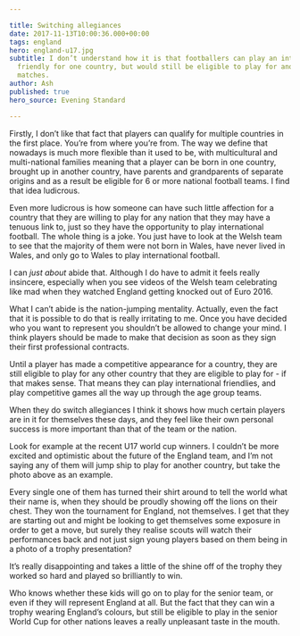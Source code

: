 ```yaml
---

title: Switching allegiances
date: 2017-11-13T10:00:36.000+00:00
tags: england
hero: england-u17.jpg
subtitle: I don’t understand how it is that footballers can play an international
  friendly for one country, but would still be eligible to play for another in competitive
  matches.
author: Ash
published: true
hero_source: Evening Standard

---
```

Firstly, I don’t like that fact that players can qualify for multiple countries in the first place. You’re from where you’re from. The way we define that nowadays is much more flexible than it used to be, with multicultural and multi-national families meaning that a player can be born in one country, brought up in another country, have parents and grandparents of separate origins and as a result be eligible for 6 or more national football teams. I find that idea ludicrous.

Even more ludicrous is how someone can have such little affection for a country that they are willing to play for any nation that they may have a tenuous link to, just so they have the opportunity to play international football. The whole thing is a joke. You just have to look at the Welsh team to see that the majority of them were not born in Wales, have never lived in Wales, and only go to Wales to play international football.

I can _just about_ abide that. Although I do have to admit it feels really insincere, especially when you see videos of the Welsh team celebrating like mad when they watched England getting knocked out of Euro 2016.

What I can’t abide is the nation-jumping mentality. Actually, even the fact that it is possible to do that is really irritating to me. Once you have decided who you want to represent you shouldn’t be allowed to change your mind. I think players should be made to make that decision as soon as they sign their first professional contracts.

Until a player has made a competitive appearance for a country, they are still eligible to play for any other country that they are eligible to play for - if that makes sense. That means they can play international friendlies, and play competitive games all the way up through the age group teams.

When they do switch allegiances I think it shows how much certain players are in it for themselves these days, and they feel like their own personal success is more important than that of the team or the nation.

Look for example at the recent U17 world cup winners. I couldn’t be more excited and optimistic about the future of the England team, and I’m not saying any of them will jump ship to play for another country, but take the photo above as an example.

Every single one of them has turned their shirt around to tell the world what their name is, when they should be proudly showing off the lions on their chest. They won the tournament for England, not themselves. I get that they are starting out and might be looking to get themselves some exposure in order to get a move, but surely they realise scouts will watch their performances back and not just sign young players based on them being in a photo of a trophy presentation?

It’s really disappointing and takes a little of the shine off of the trophy they worked so hard and played so brilliantly to win.

Who knows whether these kids will go on to play for the senior team, or even if they will represent England at all. But the fact that they can win a trophy wearing England’s colours, but still be eligible to play in the senior World Cup for other nations leaves a really unpleasant taste in the mouth.